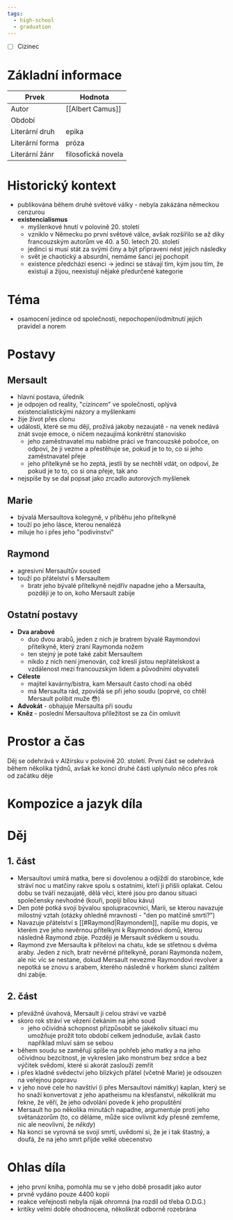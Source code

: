 ```yaml
---
tags:
  - high-school
  - graduation
---
```

- [ ] Cizinec
# Základní informace

| Prvek           | Hodnota            |
| --------------- | ------------------ |
| Autor           | [[Albert Camus]]   |
| Období          |                    |
| Literární druh  | epika              |
| Literární forma | próza              |
| Literární žánr  | filosofická novela |
# Historický kontext
- publikována během druhé světové války - nebyla zakázána německou cenzurou
- **existencialismus**
	- myšlenkové hnutí v polovině 20. století
	- vzniklo v Německu po první světové válce, avšak rozšířilo se až díky francouzským autorům ve 40. a 50. letech 20. století
	- jedinci si musí stát za svými činy a být připraveni nést jejich následky
	- svět je chaotický a absurdní, nemáme šanci jej pochopit
	- existence předchází esenci -> jedinci se stávají tím, kým jsou tím, že existují a žijou, neexistují nějaké předurčené kategorie
# Téma
- osamocení jedince od společnosti, nepochopení/odmítnutí jejích pravidel a norem
# Postavy
## Mersault
- hlavní postava, úředník
- je odpojen od reality, "*cizincem*" ve společnosti, oplývá existencialistickými názory a myšlenkami
- žije život přes clonu
- události, které se mu dějí, prožívá jakoby nezaujatě - na venek nedává znát svoje emoce, o ničem nezaujímá konkrétní stanovisko
	- jeho zaměstnavatel mu nabídne práci ve francouzské pobočce, on odpoví, že ji vezme a přestěhuje se, pokud je to to, co si jeho zaměstnavatel přeje
	- jeho přítelkyně se ho zeptá, jestli by se nechtěl vdát, on odpoví, že pokud je to to, co si ona přeje, tak ano
- nejspíše by se dal popsat jako zrcadlo autorových myšlenek
## Marie
- bývalá Mersaultova kolegyně, v příběhu jeho přítelkyně
- touží po jeho lásce, kterou nenalézá
- miluje ho i přes jeho "podivínství"
## Raymond
- agresivní Mersaultův soused
- touží po přátelství s Mersaultem
	- bratr jeho bývalé přítelkyně nejdřív napadne jeho a Mersaulta, později je to on, koho Mersault zabije
## Ostatní postavy
- **Dva arabové**
	- duo dvou arabů, jeden z nich je bratrem bývalé Raymondovi přítelkyně, který zraní Raymonda nožem
	- ten stejný je poté také zabit Mersaultem
	- nikdo z nich není jmenován, což kreslí jistou nepřátelskost a vzdálenost mezi francouzským lidem a původními obyvateli
- **Céleste**
	- majitel kavárny/bistra, kam Mersault často chodí na oběd
	- má Mersaulta rád, zpovídá se při jeho soudu (poprvé, co chtěl Mersault políbit muže 😳)
- **Advokát** - obhajuje Mersaulta při soudu
- **Kněz** - poslední Mersaultova příležitost se za čin omluvit
# Prostor a čas
Děj se odehrává v Alžírsku v polovině 20. století. První část se odehrává během několika týdnů, avšak ke konci druhé části uplynulo něco přes rok od začátku děje
# Kompozice a jazyk díla
# Děj
## 1. část
- Mersaultovi umírá matka, bere si dovolenou a odjíždí do starobince, kde stráví noc u matčiny rakve spolu s ostatními, kteří ji přišli oplakat. Celou dobu se tváří nezaujatě, dělá věci, které jsou pro danou situaci společensky nevhodné (kouří, popijí bílou kávu)
- Den poté potká svojí bývalou spolupracovnici, Marii, se kterou navazuje milostný vztah (otázky ohledně mravnosti - "den po matčině smrti?")
- Navazuje přátelství s [[#Raymond|Raymondem]], napíše mu dopis, ve kterém zve jeho nevěrnou přítelkyni k Raymondovi domů, kterou následně Raymond zbije. Později je Mersault svědkem u soudu.
- Raymond zve Mersaulta k přítelovi na chatu, kde se střetnou s dvěma araby. Jeden z nich, bratr nevěrné přítelkyně, poraní Raymonda nožem, ale nic víc se nestane, dokud Mersault nevezme Raymondovi revolver a nepotká se znovu s arabem, kterého následně v horkém slunci zalitém dni zabije.
## 2. část
- převážně úvahová, Mersault ji celou stráví ve vazbě
- skoro rok stráví ve vězení čekáním na jeho soud
	- jeho očividná schopnost přizpůsobit se jakékoliv situaci mu umožňuje prožít toto období celkem jednoduše, avšak často například mluví sám se sebou
- během soudu se zaměřují spíše na pohřeb jeho matky a na jeho očividnou bezcitnost, je vykreslen jako monstrum bez srdce a bez výčitek svědomí, které si akorát zaslouží zemřít
- i přes kladné svědectví jeho blízkých přátel (včetně Marie) je odsouzen na veřejnou popravu
- v jeho nové cele ho navštíví (i přes Mersaultovi námitky) kaplan, který se ho snaží konvertovat z jeho apatheismu na křesťanství, několikrát mu řekne, že věří, že jeho odvolání povede k jeho propuštění
- Mersault ho po několika minutách napadne, argumentuje proti jeho světanázorům (to, co děláme, může sice ovlivnit kdy přesně zemřeme, nic ale neovlivní, že *někdy*)
- Na konci se vyrovná se svojí smrtí, uvědomí si, že je i tak štastný, a doufá, že na jeho smrt přijde velké obecenstvo
# Ohlas díla
- jeho první kniha, pomohla mu se v jeho době prosadit jako autor
- prvně vydáno pouze 4400 kopií
- reakce veřejnosti nebyla nijak ohromná (na rozdíl od třeba O.D.G.)
- kritiky velmi dobře ohodnocena, několikrát odborně rozebrána